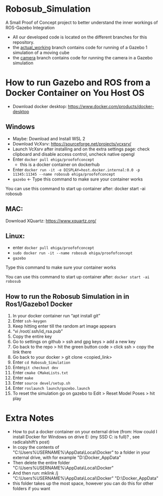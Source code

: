 # Robosub_Simulation
A Small Proof of Concept project to better understand the inner workings of ROS-Gazebo Integration
- All our developed code is located on the different branches for this repository. 
- the [actual_working](https://github.com/GonzagaRobotics/Robosub_Simulation/tree/actual_working) branch contains code for running of a Gazebo 1 simulation of a moving cube
- the [camera](https://github.com/GonzagaRobotics/Robosub_Simulation/tree/camera) branch contains code for running the camera in a Gazebo simulation
# How to run Gazebo and ROS from a Docker Container on You Host OS
* Download docker desktop: https://www.docker.com/products/docker-desktop  

## Windows 

* Maybe: Download and Install WSL 2 
* Download VcXsrv: https://sourceforge.net/projects/vcxsrv/  
* Launch VcXsrv after installing and on the extra settings page: check clipboard and disable access control, uncheck native opengl
* Enter `docker pull ehiga/proofofconcept`
  * this is a docker container on dockerhub
* Enter `docker run -it -e DISPLAY=host.docker.internal:0.0 -p 11345:11345 --name robosub ehiga/proofofconcept` 
* `gazebo` <- Type this command to make sure your container works 

You can use this command to start up container after: docker start -ai robosub 

## MAC: 

Download XQuartz: https://www.xquartz.org/  

## Linux:  

* enter `docker pull ehiga/proofofconcept`
* `sudo docker run -it --name robosub ehiga/proofofconcept`
* `gazebo` 

Type this command to make sure your container works 

You can use this command to start up container after: `docker start -ai robosub`

## How to run the Robosub Simulation in in Ros1/Gazebo1 Docker
1. In your docker container run “apt install git” 
2. Enter `ssh-keygen` 
3. Keep hitting enter till the random art image appears 
4. “vi /root/.ssh/id_rsa.pub” 
5. Copy the entire key 
6. Go to settings on github > ssh and gpg keys > add a new key  
7. Go back to the repo > hit the green button code > click ssh >  copy the link there 
8. Go back to your docker > git clone <copied_link> 
9. Enter `cd Robosub_Simulation` 
10. Enter`git checkout dev` 
11. Enter `cmake CMakeLists.txt`
12. Enter `make` 
13. Enter `source devel/setup.sh` 
14. Enter `roslaunch launch/gazebo.launch`
15. To reset the simulation go on gazebo to Edit > Reset Model Poses > hit play 

# Extra Notes
- How to put a docker container on your external drive (from: How could I install Docker for Windows on drive E: (my SSD C: is full)? , see radicalshift’s post) 
- In copy the contents of "C:\Users\%USERNAME%\AppData\Local\Docker" to a folder in your external drive, with for example "D:\Docker_AppData" 
- Then delete the entire folder "C:\Users\%USERNAME%\AppData\Local\Docker" 
- And then run: mklink /j "C:\Users\%USERNAME%\AppData\Local\Docker" "D:\Docker_AppData" 
- this folder takes up the most space, however you can do this for other folders if you want 

